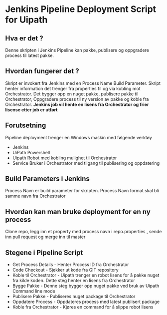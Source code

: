 # Jenkins Pipeline Deployment Script for Uipath

## Hva er det ?

Denne skripten i Jenkins Pipeline kan pakke, publisere og oppgradere process til latest pakke. 

## Hvordan fungerer det ?

Skript er invokert fra Jenkins med en Process Name Build Parameter. Skript henter information det trenger fra properties fil og via kobling mot Orchestrator. Det bygger opp en nuget pakke, publisere pakke til Orchestrator, Oppgradere process til ny version av pakke og koble fra Orchestrator. **Jenkins job vil hente en lisens fra Orchestrator og frier lisense etter job er utført**

## Forutsetning

Pipeline deployment trenger en Windows maskin med følgende verktøy

* Jenkins
* UiPath Powershell
* Uipath Robot med kobling mulighet til Orchestrator
* Service Bruker i Orchestrator med tilgang til publisering og oppdatering

## Build Parameters i Jenkins

Process Navn er build parameter for skripten. Process Navn format skal bli samme navn fra Orchestrator

## Hvordan kan man bruke deployment for en ny process

Clone repo, legg inn et property med process navn i repo.properties , sende inn pull request og merge inn til master 

## Stegene i Pipeline Script

* Get Process Details - Henter Process ID fra Orchestrator
* Code Checkout  - Sjekker ut kode fra GIT repository
* Koble til Orchestrator - Uipath trenger en robot lisens for å pakke nuget fra kilde koden. Dette steg henter en lisens fra Orchestrator
* Bygge Pakke  - Denne steg bygger opp nuget pakke ved bruk av Uipath Command line mode
* Publisere Pakke - Publiseres nuget package til Orchestrator
* Oppdatere Process - Oppdateres process med latest publisert package
* Koble fra Orchestrator - Kjøres en command for å slippe robot lisens
